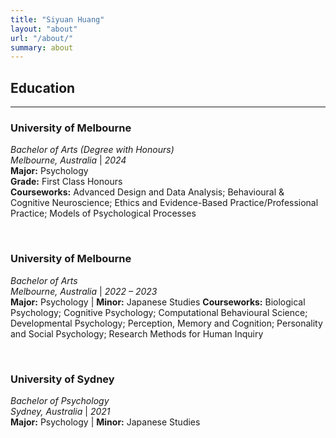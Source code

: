 ```yaml
---
title: "Siyuan Huang"
layout: "about"
url: "/about/"
summary: about
---
```


## Education
---
### University of Melbourne
*Bachelor of Arts (Degree with Honours)*   
*Melbourne, Australia* | *2024*  
**Major:** Psychology  
**Grade:** First Class Honours  
**Courseworks:** Advanced Design and Data Analysis; Behavioural & Cognitive Neuroscience; Ethics and Evidence-Based Practice/Professional Practice; Models of Psychological Processes

&nbsp;

### University of Melbourne
*Bachelor of Arts*   
*Melbourne, Australia* | *2022 – 2023*  
**Major:** Psychology | **Minor:** Japanese Studies
**Courseworks:** Biological Psychology; Cognitive Psychology; Computational Behavioural Science; Developmental Psychology; Perception, Memory and Cognition; Personality and Social Psychology; Research Methods for Human Inquiry

&nbsp;

### University of Sydney
*Bachelor of Psychology*  
*Sydney, Australia* | *2021*  
**Major:** Psychology | **Minor:** Japanese Studies
